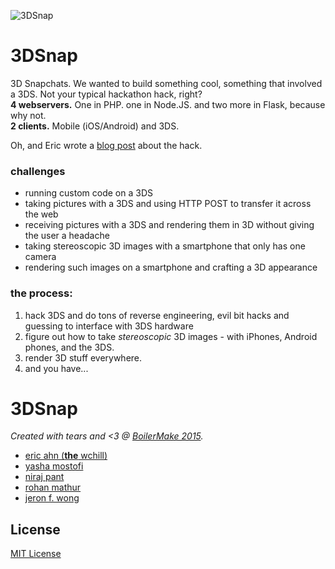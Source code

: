 ![3DSnap](https://cdn.rawgit.com/redsn0w422/3DSnap/master/iOS/3dsnap_logo.jpg)

# 3DSnap
3D Snapchats. We wanted to build something cool, something that involved a 3DS. Not your typical hackathon hack, right? <br>
**4 webservers.** One in PHP. one in Node.JS. and two more in Flask, because why not. <br>
**2 clients.** Mobile (iOS/Android) and 3DS.

Oh, and Eric wrote a [blog post](http://intense.io/3dsnap-boilermake-2015.html) about the hack.

### challenges
 - running custom code on a 3DS
 - taking pictures with a 3DS and using HTTP POST to transfer it across the web
 - receiving pictures with a 3DS and rendering them in 3D without giving the user a headache
 - taking stereoscopic 3D images with a smartphone that only has one camera
 - rendering such images on a smartphone and crafting a 3D appearance

### the process:
1. hack 3DS and do tons of reverse engineering, evil bit hacks and guessing to interface with 3DS hardware
2. figure out how to take _stereoscopic_ 3D images - with iPhones, Android phones, and the 3DS.
3. render 3D stuff everywhere.
4. and you have...

# 3DSnap

_Created with tears and <3 @ [BoilerMake 2015](https://boilermake.org/)._
- [eric ahn (**the** wchill)](https://github.com/wchill)
- [yasha mostofi](https://github.com/redsn0w422/)
- [niraj pant](https://github.com/xasos)
- [rohan mathur](https://github.com/mathur)
- [jeron f. wong](https://github.com/ThisIsJeron) 

## License
[MIT License](LICENSE)
